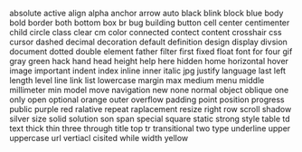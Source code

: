absolute active align alpha anchor arrow auto 
black blink block blue body bold border both bottom box
br bug building button
cell center centimenter child circle class clear cm color connected contect content crosshair css cursor
dashed decimal decoration default definition design display divsion document dotted double 
element 
father filter first fixed float font for four 
gif gray green
hack hand head height help here hidden home horizontal hover
image important indent index inline inner italic 
jpg justify
language last left length level line link list lowercase
margin max medium menu middle millimeter min model move
navigation new none normal 
object oblique one only open optional orange outer overflow
padding point position progress public purple
red ralative repeat raplacement resize right row 
scroll shadow silver size solid solution son span special square static strong style 
table td text thick thin three through title top tr transitional two type
underline upper uppercase url 
vertiacl cisited 
while width
yellow